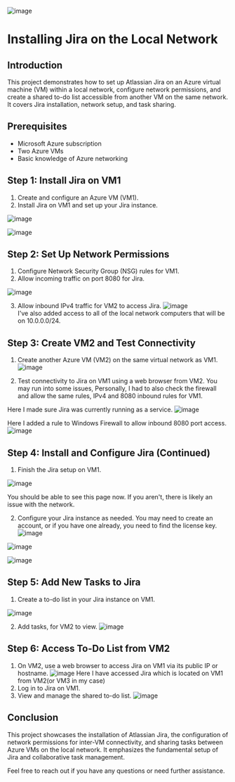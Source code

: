 ![image](https://github.com/itnatepena/jira-install/assets/147539410/5f823690-8f88-4f77-b4f6-4a338d5b9a0d)

# Installing Jira on the Local Network

## Introduction

This project demonstrates how to set up Atlassian Jira on an Azure virtual machine (VM) within a local network, configure network permissions, and create a shared to-do list accessible from another VM on the same network. It covers Jira installation, network setup, and task sharing.

## Prerequisites

- Microsoft Azure subscription
- Two Azure VMs
- Basic knowledge of Azure networking

## Step 1: Install Jira on VM1

1. Create and configure an Azure VM (VM1).
2. Install Jira on VM1 and set up your Jira instance.

![image](https://github.com/itnatepena/jira-install/assets/147539410/e9bd3288-bcfc-4544-9ad1-d868dcfca2c0)

![image](https://github.com/itnatepena/jira-install/assets/147539410/6d978e95-afe8-4460-9561-4921be01d52c)


## Step 2: Set Up Network Permissions

1. Configure Network Security Group (NSG) rules for VM1.
2. Allow incoming traffic on port 8080 for Jira.
   
![image](https://github.com/itnatepena/jira-install/assets/147539410/305d6424-3e98-451a-a8f1-23ac6d4e4dea)

3. Allow inbound IPv4 traffic for VM2 to access Jira.
![image](https://github.com/itnatepena/jira-install/assets/147539410/ce24b8f9-e0d2-432d-8940-5c40947b817a)
<br> I've also added access to all of the local network computers that will be on 10.0.0.0/24.


## Step 3: Create VM2 and Test Connectivity

1. Create another Azure VM (VM2) on the same virtual network as VM1.
![image](https://github.com/itnatepena/jira-install/assets/147539410/03c73fa8-5e9a-4a4c-a7b0-6eb3d6d1ea16)

2. Test connectivity to Jira on VM1 using a web browser from VM2.
You may run into some issues, Personally, I had to also check the firewall and allow the same rules, IPv4 and 8080 inbound rules for VM1.

Here I made sure Jira was currently running as a service.
![image](https://github.com/itnatepena/jira-install/assets/147539410/199e1b69-668b-42e1-8aee-dfc93095f3a8)

Here I added a rule to Windows Firewall to allow inbound 8080 port access.
![image](https://github.com/itnatepena/jira-install/assets/147539410/ba39e868-746a-4f5e-83d1-ea4841029111)



## Step 4: Install and Configure Jira (Continued)

1. Finish the Jira setup on VM1.

![image](https://github.com/itnatepena/jira-install/assets/147539410/bca28c5a-e5fb-452d-aef7-68bc7f03a3cc)

You should be able to see this page now. If you aren't, there is likely an issue with the network. 

2. Configure your Jira instance as needed.
You may need to create an account, or if you have one already, you need to find the license key.
![image](https://github.com/itnatepena/jira-install/assets/147539410/c265c083-cbe3-4064-8678-23bc3f98c274)

![image](https://github.com/itnatepena/jira-install/assets/147539410/a6b830e8-0dc8-4b8c-a959-ed7e39677b4b)

![image](https://github.com/itnatepena/jira-install/assets/147539410/7d07aff6-a6be-4df6-8c4a-bcf1031b06df)



## Step 5: Add New Tasks to Jira

1. Create a to-do list in your Jira instance on VM1.

![image](https://github.com/itnatepena/jira-install/assets/147539410/ac63ef3e-3fe8-41ce-a2ce-564d9e45efaa)

2. Add tasks, for VM2 to view.
![image](https://github.com/itnatepena/jira-install/assets/147539410/2b0a014e-4d4e-498c-9812-1dcceda8e341)


## Step 6: Access To-Do List from VM2

1. On VM2, use a web browser to access Jira on VM1 via its public IP or hostname.
   ![image](https://github.com/itnatepena/jira-install/assets/147539410/e3a7002a-892c-45b5-b0bc-25e80763c9af)
Here I have accessed Jira which is located on VM1 from VM2(or VM3 in my case) 
2. Log in to Jira on VM1.
3. View and manage the shared to-do list.
![image](https://github.com/itnatepena/jira-install/assets/147539410/fe781c44-54a8-4c12-8433-00fc80a4cd9f)


## Conclusion

This project showcases the installation of Atlassian Jira, the configuration of network permissions for inter-VM connectivity, and sharing tasks between Azure VMs on the local network. It emphasizes the fundamental setup of Jira and collaborative task management.

Feel free to reach out if you have any questions or need further assistance.

